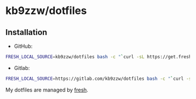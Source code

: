 kb9zzw/dotfiles
========

## Installation
* GitHub:
``` sh
FRESH_LOCAL_SOURCE=kb9zzw/dotfiles bash -c "`curl -sL https://get.freshshell.com`"
```
* Gitlab:
``` sh
FRESH_LOCAL_SOURCE=https://gitlab.com/kb9zzw/dotfiles bash -c "`curl -sL https://get.freshshell.com`"
```

My dotfiles are managed by [fresh].

[fresh]: https://github.com/freshshell/fresh
